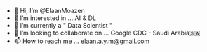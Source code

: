 - 👋 Hi, I’m @ElaanMoazen
- 👀 I’m interested in ... AI & DL 
- 🌱 I’m currently a " Data Scientist "
- 💞️ I’m looking to collaborate on ... Google CDC - Saudi Arabia🇸🇦
- 📫 How to reach me ... elaan.a.y.m@gmail.com

<!---
ElaanMoazen/ElaanMoazen is a ✨ special ✨ repository because its `README.md` (this file) appears on your GitHub profile.
You can click the Preview link to take a look at your changes.
--->
